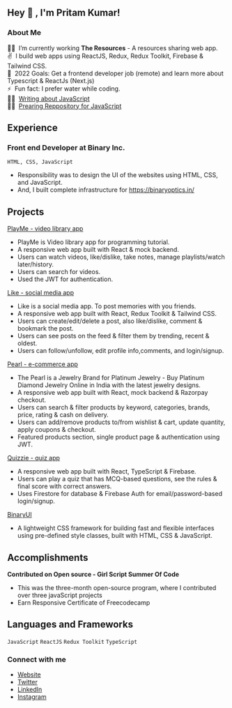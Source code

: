 ## Hey 👋 ,  I'm Pritam Kumar!

### About Me

👨‍💻&nbsp; I’m currently working <b>The Resources</b> - A resources sharing web app. <br/>
✌️&nbsp; I build web apps using ReactJS, Redux, Redux Toolkit, Firebase & Tailwind CSS.<br/>
🎯&nbsp; 2022 Goals: Get a frontend developer job (remote) and learn more about Typescript & ReactJs (Next.js) <br/>
⚡&nbsp; Fun fact: I prefer water while coding. <br />
👨‍💻&nbsp; [Writing about JavaScript](https://theresources.gitbook.io/learn-javascript/)<br />
👨‍💻&nbsp; [Prearing Reppository for JavaScript](https://github.com/pritam-kr/Learn_JavaScript_by_theresources)

## Experience
### Front end Developer at Binary Inc. <br/>
```HTML, CSS, JavaScript```
- Responsibility was to design the UI of the websites using HTML, CSS, and JavaScript.
- And, I built complete infrastructure for https://binaryoptics.in/

## Projects
[PlayMe - video library app](https://playme-by-pritam.netlify.app/)
- PlayMe is Video library app for programming tutorial.
- A responsive web app built with React & mock backend.
- Users can watch videos, like/dislike, take notes, manage playlists/watch later/history.
- Users can search for videos.
- Used the JWT for authentication.

[Like - social media app](https://like-by-pritam.netlify.app/)
- Like is a social media app. To post memories with you friends.
- A responsive web app built with React, Redux Toolkit & Tailwind CSS.
- Users can create/edit/delete a post, also like/dislike, comment & bookmark the post.
- Users can see posts on the feed & filter them by trending, recent & oldest.
- Users can follow/unfollow, edit profile info,comments, and login/signup.

[Pearl - e-commerce app](https://pearl-by-pritam.netlify.app/)
- The Pearl is a Jewelry Brand for Platinum Jewelry - Buy Platinum Diamond Jewelry Online in India with the latest jewelry designs.
- A responsive web app built with React, mock backend & Razorpay checkout.
- Users can search & filter products by keyword, categories, brands, price, rating & cash on delivery.
- Users can add/remove products to/from wishlist & cart, update quantity, apply coupons & checkout.
- Featured products section, single product page & authentication using JWT.

[Quizzie - quiz app](https://quizzie-code-by-pritam.netlify.app/)
- A responsive web app built with React, TypeScript & Firebase.
- Users can play a quiz that has MCQ-based questions, see the rules & final score with correct answers.
- Uses Firestore for database & Firebase Auth for email/password-based login/signup.

[BinaryUI](https://binary-ui.netlify.app/)
- A lightweight CSS framework for building fast and flexible interfaces using pre-defined style classes,
built with HTML, CSS & JavaScript.

## Accomplishments
<b>Contributed on Open source - Girl Script Summer Of Code</b>
- This was the three-month open-source program, where I
contributed over three javaScript projects 
- Earn Responsive Certificate of Freecodecamp

## Languages and Frameworks
`JavaScript` `ReactJS` `Redux Toolkit` `TypeScript` 

### Connect with me

- [Website][website]
- [Twitter][twitter]
- [LinkedIn][linkedin]
- [Instagram][instagram]

<br />

[website]: https://pritam-kumar.netlify.app/
[twitter]: https://twitter.com/Pritamkr_
[instagram]: https://www.instagram.com/pritam_kr30/
[linkedin]: https://www.linkedin.com/in/pritam-kumar-0ab3431bb/

